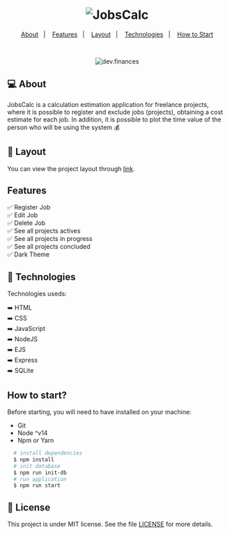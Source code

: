 <h1 align="center">
  <img alt="JobsCalc" title="JobsCalc" src="https://i.ibb.co/SBsbGvs/Grupo-13.png" />
</h1>

<p align="center">
  <a href="#about">About</a>&nbsp;&nbsp;&nbsp;|&nbsp;&nbsp;&nbsp;
  <a href="#features">Features</a>&nbsp;&nbsp;&nbsp;|&nbsp;&nbsp;&nbsp;
  <a href="#layout">Layout</a>&nbsp;&nbsp;&nbsp;|&nbsp;&nbsp;&nbsp;
  <a href="#technologies">Technologies</a>&nbsp;&nbsp;&nbsp;|&nbsp;&nbsp;&nbsp;
  <a href="#start">How to Start</a>
</p>

<br>

<p align="center">
  <img alt="dev.finances" src="https://i.ibb.co/cc8RjDp/Grupo-14.png">
</p>

## 💻 About

JobsCalc is a calculation estimation application for freelance projects, where it is possible to register and exclude jobs (projects), obtaining a cost estimate for each job. In addition, it is possible to plot the time value of the person who will be using the system 💰

<a id="about"></a>

## 🔖 Layout

You can view the project layout through [link](https://www.figma.com/file/s4fytPFbDiSkv4GPSfKaLE/Jobs-Planning).

<a id="layout"></a>

## Features

✅  Register Job <br>
✅  Edit Job <br>
✅  Delete Job <br>
✅  See all projects actives <br>
✅ See all projects in progress <br>
✅ See all projects concluded <br>
✅ Dark Theme <br>

<a id="features"></a>

## 🚀 Technologies

Technologies useds:

➡️ HTML <br>
➡️ CSS <br>
➡️ JavaScript <br>
➡️ NodeJS <br>
➡️ EJS <br>
➡️ Express <br>
➡️ SQLite <br>

<a id="technologies"></a>

## How to start?

Before starting, you will need to have installed on your machine:

- Git
- Node ^v14
- Npm or Yarn

```bash
  # install dependencies
  $ npm install
  # init database
  $ npm run init-db
  # run application
  $ npm run start
```

<a id="start"></a>

## :memo: License

This project is under MIT license. See the file [LICENSE](.github/LICENSE.md) for more details.
